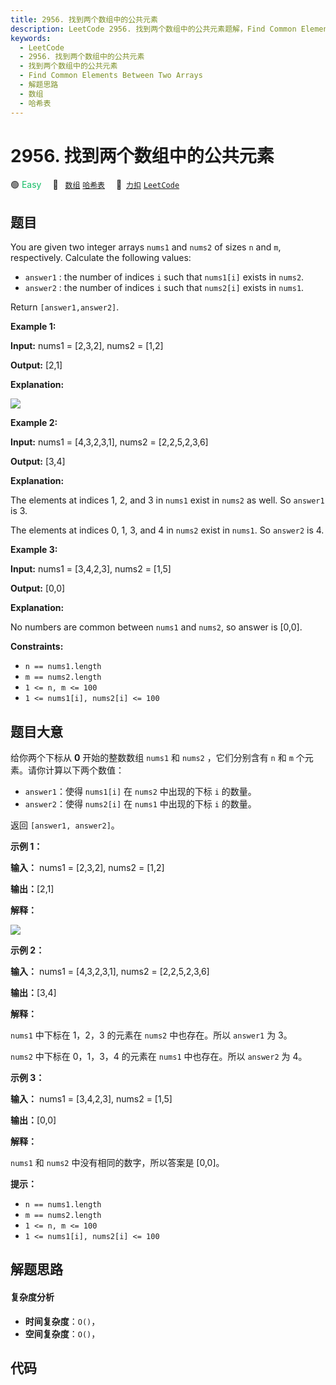 ```yaml
---
title: 2956. 找到两个数组中的公共元素
description: LeetCode 2956. 找到两个数组中的公共元素题解，Find Common Elements Between Two Arrays，包含解题思路、复杂度分析以及完整的 JavaScript 代码实现。
keywords:
  - LeetCode
  - 2956. 找到两个数组中的公共元素
  - 找到两个数组中的公共元素
  - Find Common Elements Between Two Arrays
  - 解题思路
  - 数组
  - 哈希表
---
```


# 2956. 找到两个数组中的公共元素

🟢 <font color=#15bd66>Easy</font>&emsp; 🔖&ensp; [`数组`](/tag/array.md) [`哈希表`](/tag/hash-table.md)&emsp; 🔗&ensp;[`力扣`](https://leetcode.cn/problems/find-common-elements-between-two-arrays) [`LeetCode`](https://leetcode.com/problems/find-common-elements-between-two-arrays)

## 题目

You are given two integer arrays `nums1` and `nums2` of sizes `n` and `m`,
respectively. Calculate the following values:

  * `answer1` : the number of indices `i` such that `nums1[i]` exists in `nums2`.
  * `answer2` : the number of indices `i` such that `nums2[i]` exists in `nums1`.

Return `[answer1,answer2]`.



**Example 1:**

**Input:** nums1 = [2,3,2], nums2 = [1,2]

**Output:** [2,1]

**Explanation:**

![](https://assets.leetcode.com/uploads/2024/05/26/3488_find_common_elements_between_two_arrays-t1.gif)

**Example 2:**

**Input:** nums1 = [4,3,2,3,1], nums2 = [2,2,5,2,3,6]

**Output:** [3,4]

**Explanation:**

The elements at indices 1, 2, and 3 in `nums1` exist in `nums2` as well. So
`answer1` is 3.

The elements at indices 0, 1, 3, and 4 in `nums2` exist in `nums1`. So
`answer2` is 4.

**Example 3:**

**Input:** nums1 = [3,4,2,3], nums2 = [1,5]

**Output:** [0,0]

**Explanation:**

No numbers are common between `nums1` and `nums2`, so answer is [0,0].



**Constraints:**

  * `n == nums1.length`
  * `m == nums2.length`
  * `1 <= n, m <= 100`
  * `1 <= nums1[i], nums2[i] <= 100`


## 题目大意

给你两个下标从 **0**  开始的整数数组 `nums1` 和 `nums2` ，它们分别含有 `n` 和 `m` 个元素。请你计算以下两个数值：

  * `answer1`：使得 `nums1[i]` 在 `nums2` 中出现的下标 `i` 的数量。
  * `answer2`：使得 `nums2[i]` 在 `nums1` 中出现的下标 `i` 的数量。

返回 `[answer1, answer2]`。



**示例 1：**

**输入：** nums1 = [2,3,2], nums2 = [1,2]

**输出：**[2,1]

**解释：**

![](https://assets.leetcode.com/uploads/2024/05/26/3488_find_common_elements_between_two_arrays-t1.gif)

**示例 2：**

**输入：** nums1 = [4,3,2,3,1], nums2 = [2,2,5,2,3,6]

**输出：**[3,4]

**解释：**

`nums1` 中下标在 1，2，3 的元素在 `nums2` 中也存在。所以 `answer1` 为 3。

`nums2` 中下标在 0，1，3，4 的元素在 `nums1` 中也存在。所以 `answer2` 为 4。

**示例 3：**

**输入：** nums1 = [3,4,2,3], nums2 = [1,5]

**输出：**[0,0]

**解释：**

`nums1` 和 `nums2` 中没有相同的数字，所以答案是 [0,0]。



**提示：**

  * `n == nums1.length`
  * `m == nums2.length`
  * `1 <= n, m <= 100`
  * `1 <= nums1[i], nums2[i] <= 100`


## 解题思路

#### 复杂度分析

- **时间复杂度**：`O()`，
- **空间复杂度**：`O()`，

## 代码

```javascript

```